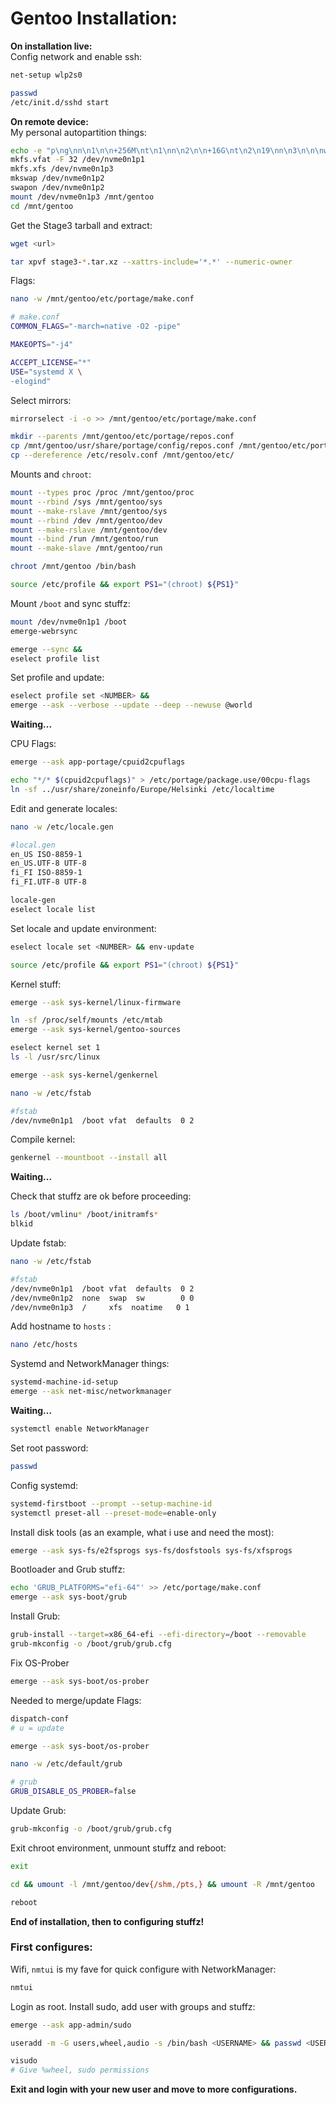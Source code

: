 # Gentoo Installation:   
**On installation live:**   
Config network and enable ssh:   
```bash
net-setup wlp2s0
```

```bash
passwd
/etc/init.d/sshd start
```

**On remote device:**   
My personal autopartition things:   
```bash
echo -e "p\ng\nn\n1\n\n+256M\nt\n1\nn\n2\n\n+16G\nt\n2\n19\nn\n3\n\n\nw" | fdisk /dev/nvme0n1
mkfs.vfat -F 32 /dev/nvme0n1p1
mkfs.xfs /dev/nvme0n1p3
mkswap /dev/nvme0n1p2
swapon /dev/nvme0n1p2
mount /dev/nvme0n1p3 /mnt/gentoo
cd /mnt/gentoo
```

Get the Stage3 tarball and extract:
```bash
wget <url>
```

```bash
tar xpvf stage3-*.tar.xz --xattrs-include='*.*' --numeric-owner
```

Flags:
```bash
nano -w /mnt/gentoo/etc/portage/make.conf
```

```bash
# make.conf
COMMON_FLAGS="-march=native -O2 -pipe"

MAKEOPTS="-j4"

ACCEPT_LICENSE="*"
USE="systemd X \
-elogind"
```

Select mirrors:
```bash
mirrorselect -i -o >> /mnt/gentoo/etc/portage/make.conf
```

```bash
mkdir --parents /mnt/gentoo/etc/portage/repos.conf
cp /mnt/gentoo/usr/share/portage/config/repos.conf /mnt/gentoo/etc/portage/repos.conf/gentoo.conf
cp --dereference /etc/resolv.conf /mnt/gentoo/etc/
```

Mounts and `chroot`:
```bash
mount --types proc /proc /mnt/gentoo/proc
mount --rbind /sys /mnt/gentoo/sys
mount --make-rslave /mnt/gentoo/sys
mount --rbind /dev /mnt/gentoo/dev
mount --make-rslave /mnt/gentoo/dev
mount --bind /run /mnt/gentoo/run
mount --make-slave /mnt/gentoo/run
```

```bash
chroot /mnt/gentoo /bin/bash
```

```bash
source /etc/profile && export PS1="(chroot) ${PS1}"
```

Mount `/boot` and sync stuffz:
```bash
mount /dev/nvme0n1p1 /boot
emerge-webrsync
```

```bash
emerge --sync &&
eselect profile list
```

Set profile and update:
```bash
eselect profile set <NUMBER> &&
emerge --ask --verbose --update --deep --newuse @world
```
**Waiting...**

CPU Flags:
```bash
emerge --ask app-portage/cpuid2cpuflags
```

```bash
echo "*/* $(cpuid2cpuflags)" > /etc/portage/package.use/00cpu-flags
ln -sf ../usr/share/zoneinfo/Europe/Helsinki /etc/localtime
```

Edit and generate locales:
```bash
nano -w /etc/locale.gen
```

```bash
#local.gen
en_US ISO-8859-1
en_US.UTF-8 UTF-8
fi_FI ISO-8859-1
fi_FI.UTF-8 UTF-8
```

```bash
locale-gen
eselect locale list
```

Set locale and update environment:
```bash
eselect locale set <NUMBER> && env-update
```

```bash
source /etc/profile && export PS1="(chroot) ${PS1}"
```

Kernel stuff:
```bash
emerge --ask sys-kernel/linux-firmware
```

```bash
ln -sf /proc/self/mounts /etc/mtab
emerge --ask sys-kernel/gentoo-sources
```

```bash
eselect kernel set 1
ls -l /usr/src/linux
```

```bash
emerge --ask sys-kernel/genkernel
```

```bash
nano -w /etc/fstab
```

```bash
#fstab
/dev/nvme0n1p1  /boot vfat  defaults  0 2
```

Compile kernel:
```bash
genkernel --mountboot --install all
```
**Waiting...**

Check that stuffz are ok before proceeding:
```bash
ls /boot/vmlinu* /boot/initramfs*
blkid
```

Update fstab:
```bash
nano -w /etc/fstab
```

```bash
#fstab
/dev/nvme0n1p1  /boot vfat  defaults  0 2
/dev/nvme0n1p2  none  swap  sw        0 0
/dev/nvme0n1p3  /     xfs  noatime   0 1
```

Add hostname to `hosts` :
```bash
nano /etc/hosts
```

Systemd and NetworkManager things:
```bash
systemd-machine-id-setup
emerge --ask net-misc/networkmanager
```
**Waiting...**

```bash
systemctl enable NetworkManager
```

Set root password:
```bash
passwd
```

Config systemd:
```bash
systemd-firstboot --prompt --setup-machine-id
systemctl preset-all --preset-mode=enable-only
```

Install disk tools (as an example, what i use and need the most):
```bash
emerge --ask sys-fs/e2fsprogs sys-fs/dosfstools sys-fs/xfsprogs
```

Bootloader and Grub stuffz:
```bash
echo 'GRUB_PLATFORMS="efi-64"' >> /etc/portage/make.conf
emerge --ask sys-boot/grub
```

Install Grub:
```bash
grub-install --target=x86_64-efi --efi-directory=/boot --removable
grub-mkconfig -o /boot/grub/grub.cfg
```

Fix OS-Prober
```bash
emerge --ask sys-boot/os-prober
```

Needed to merge/update Flags:
```bash
dispatch-conf
# u = update
``` 

```bash
emerge --ask sys-boot/os-prober
```

```bash
nano -w /etc/default/grub
```

```bash
# grub
GRUB_DISABLE_OS_PROBER=false
```

Update Grub:
```bash
grub-mkconfig -o /boot/grub/grub.cfg
```

Exit chroot environment, unmount stuffz and reboot:
```bash
exit
```

```bash
cd && umount -l /mnt/gentoo/dev{/shm,/pts,} && umount -R /mnt/gentoo
```

```bash
reboot
```

**End of installation, then to configuring stuffz!**

### First configures:
Wifi, `nmtui` is my fave for quick configure with NetworkManager:
```bash
nmtui
```

Login as root.
Install sudo, add user with groups and stuffz:
```bash
emerge --ask app-admin/sudo
```

```bash
useradd -m -G users,wheel,audio -s /bin/bash <USERNAME> && passwd <USERNAME>
```

```bash
visudo
# Give %wheel, sudo permissions
```

**Exit and login with your new user and move to more configurations.**
